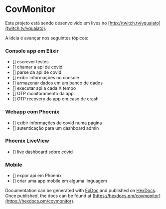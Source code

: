 # CovMonitor

Este projeto está sendo desenvolvido em lives no [http://twitch.tv/vquaiato](twitch.tv/vquaiato).

A ideia é avançar nos seguintes tópicos:

### Console app em Elixir
- [] escrever testes
- [] chamar a api de covid
- [] parse da api de covid
- [] exibir informações no console
- [] armazenar dados em um banco de dados
- [] executar api a cada X tempo
- [] OTP monitoramento da app
- [] OTP recovery da app em caso de crash

### Webapp com Phoenix
- [] exibir informações de covid numa página
- [] autenticação para um dashboard admin

### Phoenix LiveView
- [] live dashboard sobre covid

### Mobile
- [] expor api em Phoenix
- [] criar uma app mobile em alguma linguagem

Documentation can be generated with [ExDoc](https://github.com/elixir-lang/ex_doc)
and published on [HexDocs](https://hexdocs.pm). Once published, the docs can
be found at [https://hexdocs.pm/covmonitor](https://hexdocs.pm/covmonitor).

